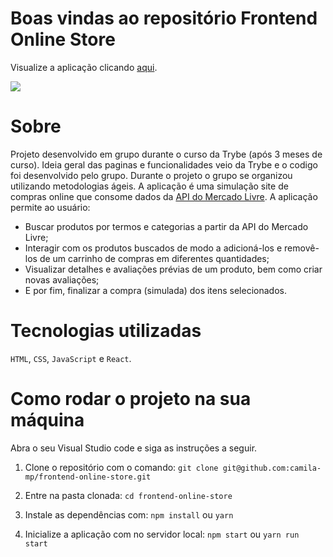 # Boas vindas ao repositório Frontend Online Store

Visualize a aplicação clicando <a href="https://camila-mp.github.io/frontend-online-store">aqui</a>.

<img src="print-todo-list.png">

# Sobre

Projeto desenvolvido em grupo durante o curso da Trybe (após 3 meses de curso). Ideia geral das paginas e funcionalidades veio da Trybe e o codigo foi desenvolvido pelo grupo. Durante o projeto o grupo se organizou utilizando metodologias ágeis.
A aplicação é uma simulação site de compras online que consome dados da <a href="https://developers.mercadolivre.com.br/pt_br/api-docs-pt-br">API do Mercado Livre</a>. A aplicação permite ao usuário:

- Buscar produtos por termos e categorias a partir da API do Mercado Livre;
- Interagir com os produtos buscados de modo a adicioná-los e removê-los de um carrinho de compras em diferentes quantidades;
- Visualizar detalhes e avaliações prévias de um produto, bem como criar novas avaliações;
- E por fim, finalizar a compra (simulada) dos itens selecionados.

# Tecnologias utilizadas

`HTML`, `CSS`, `JavaScript` e `React`.

# Como rodar o projeto na sua máquina

Abra o seu Visual Studio code e siga as instruções a seguir.

1. Clone o repositório com o comando:
`git clone git@github.com:camila-mp/frontend-online-store.git`

2. Entre na pasta clonada:
`cd frontend-online-store`

3. Instale as dependências com:
`npm install` ou `yarn`

4. Inicialize a aplicação com no servidor local:
`npm start` ou `yarn run start`
